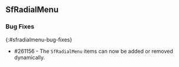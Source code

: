 ## SfRadialMenu

### Bug Fixes
{:#sfradialmenu-bug-fixes}

* \#261156 - The `SfRadialMenu` items can now be added or removed dynamically.